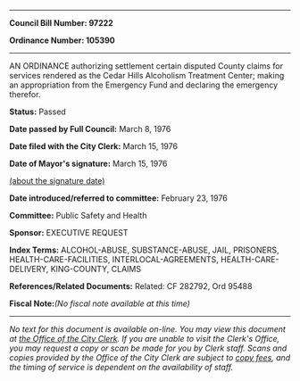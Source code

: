 

********

**Council Bill Number: 97222**
   
**Ordinance Number: 105390**
********

 AN ORDINANCE authorizing settlement certain disputed County claims for services rendered as the Cedar Hills Alcoholism Treatment Center; making an appropriation from the Emergency Fund and declaring the emergency therefor.

**Status:** Passed
   
**Date passed by Full Council:** March 8, 1976
   
**Date filed with the City Clerk:** March 15, 1976
   
**Date of Mayor's signature:** March 15, 1976
   
[(about the signature date)](/~public/approvaldate.htm)
   
   
   
**Date introduced/referred to committee:** February 23, 1976
   
**Committee:** Public Safety and Health
   
**Sponsor:** EXECUTIVE REQUEST
   
   
**Index Terms:** ALCOHOL-ABUSE, SUBSTANCE-ABUSE, JAIL, PRISONERS, HEALTH-CARE-FACILITIES, INTERLOCAL-AGREEMENTS, HEALTH-CARE-DELIVERY, KING-COUNTY, CLAIMS

**References/Related Documents:** Related: CF 282792, Ord 95488

**Fiscal Note:**_(No fiscal note available at this time)_
********

_No text for this document is available on-line. You may view this document at [the Office of the City Clerk](http://www.seattle.gov/leg/clerk/contactUs.htm). If you are unable to visit the Clerk's Office, you may request a copy or scan be made for you by Clerk staff. Scans and copies provided by the Office of the City Clerk are subject to [copy fees](http://clerk.seattle.gov/~public/clerkfees.htm), and the timing of service is dependent on the availability of staff._

